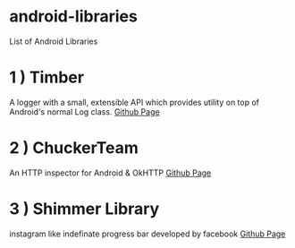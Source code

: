 # android-libraries

List of Android Libraries


# 1 ) Timber 

A logger with a small, extensible API which provides utility on top of Android's normal Log class. [Github Page](https://github.com/JakeWharton/timber)

# 2 ) ChuckerTeam

An HTTP inspector for Android & OkHTTP [Github Page](https://github.com/ChuckerTeam/chucker)

# 3 ) Shimmer Library

instagram like indefinate progress bar developed by facebook [Github Page](https://github.com/facebook/shimmer-android)
